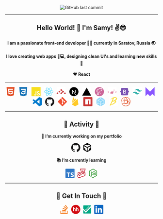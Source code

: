 <div align="center">

![GitHub last commit](https://img.shields.io/github/last-commit/SamyZog/SamyZog?label=Updated&style=for-the-badge)

<hr>

<h2 align="center">Hello World! 👋 I'm Samy! ✌️😎</h2>

<h4 align="center">I am a passionate front-end developer 👨‍💻 currently in Saratov, Russia 🌏</h4>
<h4 align="center">I love creating web apps 📱💻, designing clean UI's and learning new skills 🤹</h4>
<h4 align="center">❤️ React</h4>

<hr>

<img src='svgs/html.svg' alt='html' title="html" height='30'>
&nbsp;
<img src='svgs/css.svg' alt='css' title="css" height='30'>
&nbsp;
<img src='svgs/js.svg' alt='javascript' title="javascript" height='30'>
&nbsp;
<img src='svgs/react.svg' alt='react' title="react" height='30'>
&nbsp;
<img src='svgs/router.svg' alt='react router' title="react router" height='30'>
&nbsp;
<img src='svgs/next.svg' alt='nextjs' title="nextjs" height='30'>
&nbsp;
<img src='svgs/vercel.svg' alt='vercel' title="vercel" height='30'>
&nbsp;
<img src='svgs/sass.svg' alt='sass' title="sass" height='30'>
&nbsp;
<img src='svgs/sc.svg' alt='styled-components' title="styled-components" height='30'>
&nbsp;
<img src='svgs/bootstrap.svg' alt='bootstrap' title="bootstrap" height='30'>
&nbsp;
<img src='svgs/tailwind.svg' alt='tailwindcss' title="tailwindcss" height='30'>
&nbsp;
<img src='svgs/framermotion.svg' alt='framer-motion' title="framer-motion" height='30'>
&nbsp;
<img src='svgs/vsc.svg' alt='vscode' title="vscode" height='30'>
&nbsp;
<img src='svgs/github.svg' alt='github' title="github" height='30'>
&nbsp;
<img src='svgs/git.svg' alt='git' title="git" height='30'>
&nbsp;
<img src='svgs/firebase.svg' alt='firebase' title="firebase" height='30'>
&nbsp;
<img src='svgs/npm.svg' alt='npm' title="npm" height='30'>
&nbsp;
<img src='svgs/webpack.svg' alt='webpack' title="webpack" height='30'>
&nbsp;
<img src='svgs/babel.svg' alt='babel' title="babel" height='30'>
&nbsp;
<img src='svgs/postcss.svg' alt='postcss' title="postcss" height='30'>

<hr>

<h2 align="center">🚀 Activity 🚀</h2>

🔭 **I’m currently working on my portfolio**

[<img src='svgs/github.svg' height="30" title="github/SamyZog"/>](https://github.com/SamyZog)&nbsp;&nbsp;[<img src='svgs/codesandbox.svg' height="30" title="codesandbox/SamyZog"/>](https://codesandbox.io/u/SamyZog)

**📚 I’m currently learning**

[<img src='svgs/typescript.svg' alt="typescript" height="30" title="typescript"/>](https://www.typescriptlang.org/)&nbsp;&nbsp;[<img src='svgs/jest.svg' alt="jest" height="30" title="jest"/>](https://jestjs.io/)&nbsp;&nbsp;[<img src='svgs/node.svg' alt="nodejs" height="30" title="nodejs"/>](https://nodejs.org/en/)

<hr>

<h2>🤙 Get In Touch 🤙</h2>

[<img src='svgs/stackoverflow.svg' alt='stackoverflow/samz' title="stackoverflow" height='30'>](https://stackoverflow.com/users/13417861/samz)&nbsp;&nbsp;[<img src='svgs/hh.png' alt='hh' title="hh" height='30'>](https://stackoverflow.com/users/13417861/samz)&nbsp;&nbsp;[<img src='svgs/superjob.jpg' alt='superjob' title="superjob" height='30'>](https://stackoverflow.com/users/13417861/samz)&nbsp;&nbsp;[<img src='svgs/linkedin.svg' alt='linkedin' title="linkedin/samyzogeyb" height='30'>](https://www.linkedin.com/in/samyzogeyb/)

</div>
